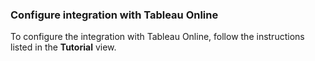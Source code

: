 ### Configure integration with Tableau Online

To configure the integration with Tableau Online, follow the instructions listed in the **Tutorial** view.
